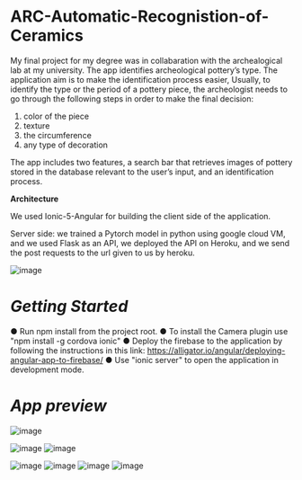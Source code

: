# ARC-Automatic-Recognistion-of-Ceramics

 My final project for my degree was in collabaration with the archealogical lab at my university.
 The app identifies archeological pottery’s type. The application aim is to make the identification process easier, Usually, to identify the type or the period of a pottery piece, the archeologist needs to go through the following steps in order to make the final decision:
 1. color of the piece
 2. texture
 3. the circumference
 4. any type of decoration 
 
 The app includes two features, a search bar that retrieves images of pottery stored in the database relevant to the user’s input, and an identification process.
 
 **Architecture** 
 
 We used Ionic-5-Angular for building the client side of the application. 
 
 Server side: we trained a Pytorch model in python using google cloud VM, and we used Flask as an API, we deployed the API on Heroku, and we send the post requests to the url given to us by heroku.
 
 ![image](https://user-images.githubusercontent.com/93828878/156892786-3ff43049-0079-40a6-9a14-d5c7cc30ff0f.png) 
 
 # *Getting Started* 
 ●	Run npm install from the project root. 
 ●	To install the Camera plugin use "npm install -g cordova ionic" 
 ●	Deploy the firebase to the application by following the instructions in this link: https://alligator.io/angular/deploying-angular-app-to-firebase/ 
 ●	Use "ionic server" to open the application in development mode.
 
 # *App preview* 
 
 ![image](https://user-images.githubusercontent.com/93828878/156893283-c796268a-1ddf-491f-8448-283703324431.png) 
 
 ![image](https://user-images.githubusercontent.com/93828878/156893318-94cc741d-6d4b-4bb9-b359-de76690e4812.png) 
 ![image](https://user-images.githubusercontent.com/93828878/156893338-4446ad3e-8c9c-4ab2-9691-370493c91771.png) 
 
 ![image](https://user-images.githubusercontent.com/93828878/156893330-565dff95-9837-4afa-9124-00d444ea379a.png) 
 ![image](https://user-images.githubusercontent.com/93828878/156893349-a5210f3e-9b06-4d81-b407-2f4278f588ae.png)
 ![image](https://user-images.githubusercontent.com/93828878/156893354-1e920424-2de0-45ba-be6a-f00edffe8e31.png) 
 ![image](https://user-images.githubusercontent.com/93828878/156893359-f1daa824-5fe7-406a-955c-489711c6cca4.png)
